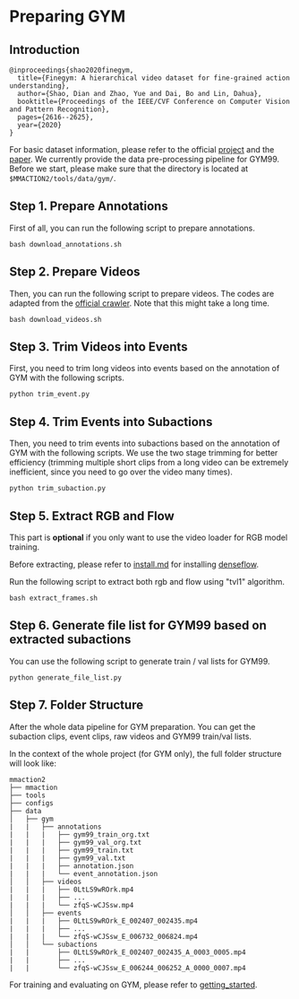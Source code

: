 # Preparing GYM

## Introduction

```
@inproceedings{shao2020finegym,
  title={Finegym: A hierarchical video dataset for fine-grained action understanding},
  author={Shao, Dian and Zhao, Yue and Dai, Bo and Lin, Dahua},
  booktitle={Proceedings of the IEEE/CVF Conference on Computer Vision and Pattern Recognition},
  pages={2616--2625},
  year={2020}
}
```

For basic dataset information, please refer to the official [project](https://sdolivia.github.io/FineGym/) and the [paper](https://arxiv.org/abs/2004.06704).
We currently provide the data pre-processing pipeline for GYM99.
Before we start, please make sure that the directory is located at `$MMACTION2/tools/data/gym/`.

## Step 1. Prepare Annotations

First of all, you can run the following script to prepare annotations.

```shell
bash download_annotations.sh
```

## Step 2. Prepare Videos

Then, you can run the following script to prepare videos.
The codes are adapted from the [official crawler](https://github.com/activitynet/ActivityNet/tree/master/Crawler/Kinetics). Note that this might take a long time.

```shell
bash download_videos.sh
```

## Step 3. Trim Videos into Events

First, you need to trim long videos into events based on the annotation of GYM with the following scripts.

```shell
python trim_event.py
```

## Step 4. Trim Events into Subactions

Then, you need to trim events into subactions based on the annotation of GYM with the following scripts. We use the two stage trimming for better efficiency (trimming multiple short clips from a long video can be extremely inefficient, since you need to go over the video many times).

```shell
python trim_subaction.py
```

## Step 5. Extract RGB and Flow

This part is **optional** if you only want to use the video loader for RGB model training.

Before extracting, please refer to [install.md](/docs/install.md) for installing [denseflow](https://github.com/open-mmlab/denseflow).

Run the following script to extract both rgb and flow using "tvl1" algorithm.

```shell
bash extract_frames.sh
```

## Step 6. Generate file list for GYM99 based on extracted subactions

You can use the following script to generate train / val lists for GYM99.

```shell
python generate_file_list.py
```

## Step 7. Folder Structure

After the whole data pipeline for GYM preparation. You can get the subaction clips, event clips, raw videos and GYM99 train/val lists.

In the context of the whole project (for GYM only), the full folder structure will look like:

```
mmaction2
├── mmaction
├── tools
├── configs
├── data
│   ├── gym
|   |   ├── annotations
|   |   |   ├── gym99_train_org.txt
|   |   |   ├── gym99_val_org.txt
|   |   |   ├── gym99_train.txt
|   |   |   ├── gym99_val.txt
|   |   |   ├── annotation.json
|   |   |   └── event_annotation.json
│   │   ├── videos
|   |   |   ├── 0LtLS9wROrk.mp4
|   |   |   ├── ...
|   |   |   └── zfqS-wCJSsw.mp4
│   │   ├── events
|   |   |   ├── 0LtLS9wROrk_E_002407_002435.mp4
|   |   |   ├── ...
|   |   |   └── zfqS-wCJSsw_E_006732_006824.mp4
│   │   └── subactions
|   |       ├── 0LtLS9wROrk_E_002407_002435_A_0003_0005.mp4
|   |       ├── ...
|   |       └── zfqS-wCJSsw_E_006244_006252_A_0000_0007.mp4
```

For training and evaluating on GYM, please refer to [getting_started](/docs/getting_started.md).
